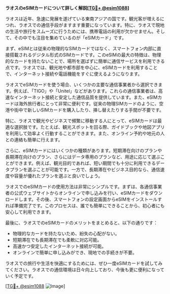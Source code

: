 **ラオスのeSIMカードについて詳しく解説[[TG💪+ @esim1088](https://t.me/s/esim1088)]**

ラオスは近年、急速に発展を遂げている東南アジアの国です。観光客が増えるにつれ、ラオスでの通信手段がますます重要になっています。特に、ラオスで現地の生活や旅行をスムーズに行うためには、携帯電話の利用が欠かせません。そして、その中でも注目を集めているのが「eSIMカード」です。

まず、eSIMとは従来の物理的なSIMカードではなく、スマートフォン内部に直接搭載されるデジタル形式のSIMカードです。このeSIMの最大の特徴は、物理的なカードを持たないことで、場所を選ばずに簡単に通信サービスを利用できる点です。ラオスでは、観光地や都市部を中心に、eSIMカードを利用することで、インターネット接続や電話機能をすぐに使えるようになります。

ラオスでeSIMカードを使う場合、いくつかの主要な通信事業者から選択できます。例えば、「TIGO」や「Unitel」などがあります。これらの通信事業者は、高速なインターネット接続と安定した通信品質を提供しています。また、eSIMカードは海外旅行者にとって非常に便利です。従来の物理SIMカードのように、空港や街中で新しいSIMカードを購入したり、挿し替えたりする手間が不要です。

特に、ラオスで観光やビジネスで頻繁に移動する人にとって、eSIMカードは最適な選択肢です。たとえば、観光スポットを回る際、ガイドブックや地図アプリを利用して効率よく行動することができます。また、オンライン予約や地元の人との連絡も簡単に行えます。

さらに、eSIMカードにはいくつかの種類があります。短期滞在向けのプランや長期滞在向けのプラン、さらにはデータ専用のプランなど、用途に応じて選ぶことができます。例えば、観光目的であれば、短い期間でも十分に利用できるデータプランを選ぶことが可能です。一方で、長期滞在やビジネス目的なら、通信速度や容量が優れたプランを選ぶと良いでしょう。

ラオスでのeSIMカードの使用方法は非常にシンプルです。まずは、各通信事業者の公式ウェブサイトからオンラインで申し込みを行い、eSIMカードをダウンロードします。その後、スマートフォンの設定画面からeSIMをインストールすれば準備完了です。このプロセスは、誰でも簡単にできることから、初心者にも安心して利用できます。

最後に、ラオスでのeSIMカードのメリットをまとめると、以下の通りです：

- 物理的なカードを持たないため、紛失の心配がない。
- 短期滞在でも長期滞在でも柔軟に対応可能。
- 高速かつ安定したインターネット接続が可能。
- オンラインで簡単に申し込みができ、現地での手続きが不要。

ラオスでの旅行や生活を快適にするためには、ぜひ一度eSIMカードを試してみてください。ラオスでの通信環境は日々向上しており、今後も更に便利になっていく予定です。

[[TG💪+ @esim1088](https://t.me/s/esim1088) ![Image](https://i.postimg.cc/Y0z9fWf4/image.png)]